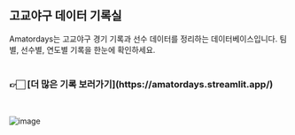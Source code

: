 <h2>고교야구 데이터 기록실</h2>  

Amatordays는 고교야구 경기 기록과 선수 데이터를 정리하는 데이터베이스입니다. 
팀별, 선수별, 연도별 기록을 한눈에 확인하세요.  
&nbsp;
&nbsp;&nbsp;

<h3> 👉🏻 [더 많은 기록 보러가기](https://amatordays.streamlit.app/) </h3>

&nbsp;
&nbsp;


![image](https://github.com/user-attachments/assets/09d60d67-2889-4f2a-99e9-5648d772ce18)

